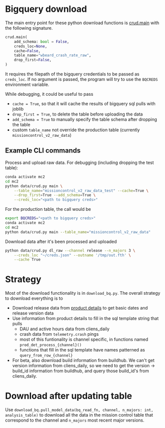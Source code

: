 # Bigquery download

The main entry point for these python download functions is [crud.main](crud.py) with the following signature.


```python
crud.main(
    add_schema: bool = False,
    creds_loc=None,
    cache=False,
    table_name="wbeard_crash_rate_raw",
    drop_first=False,
)
```

It requires the filepath of the bigquery credentials to be passed as `creds_loc`. If no argument is passed, the program will try to use the `BQCREDS` environment variable.


While debugging, it could be useful to pass
- `cache = True`, so that it will cache the results of bigquery sql pulls with joblib
- `drop_first = True`, to delete the table before uploading the data
- `add_schema = True` to manually specify the table schema after dropping the table
- custom `table_name` not override the production table (currently `missioncontrol_v2_raw_data`)

## Example CLI commands

Process and upload raw data. For debugging (including dropping the test table):
```bash
conda activate mc2
cd mc2
python data/crud.py main \
    --table_name="missioncontrol_v2_raw_data_test" --cache=True \
    --drop_first=True --add_schema=True \
    --creds_loc="<path to bigquery creds>"
```

For the production table, the call would be
```bash
export BQCREDS="<path to bigquery creds>"
conda activate mc2
cd mc2
python data/crud.py main --table_name="missioncontrol_v2_raw_data"
```

Download data after it's been processed and uploaded
```bash
python data/crud.py dl_raw --channel release --n_majors 3 \
    --creds_loc "~/creds.json" --outname '/tmp/out.fth' \
    --cache True
```


# Strategy
Most of the download functionality is in `download_bq.py`. The overall strategy to download everything is to
- Download release data from [product details](https://product-details.mozilla.org/1.0/firefox.json) to get basic dates and release version data
- Use information from product details to fill in the sql template string that pulls
    - DAU and active hours data from cliens_daily
    - crash data from `telemetry.crash` pings
    - most of this funtionality is channel specific, in functions named `prod_det_process_{channel}()`
    - functions that fill in the sql template have names patterned as `query_from_row_{channel}`
- For beta, also download build information from buildhub. We can't get version information from cliens_daily, so we need to get the version -> build_id information from buildhub, and query those build_id's from cliens_daily.


# Download after updating table

Use `download_bq.pull_model_data(bq_read_fn, channel, n_majors: int, analysis_table)` to download all the data in the mission control table that correspond to the channel and `n_majors` most recent major versions.
